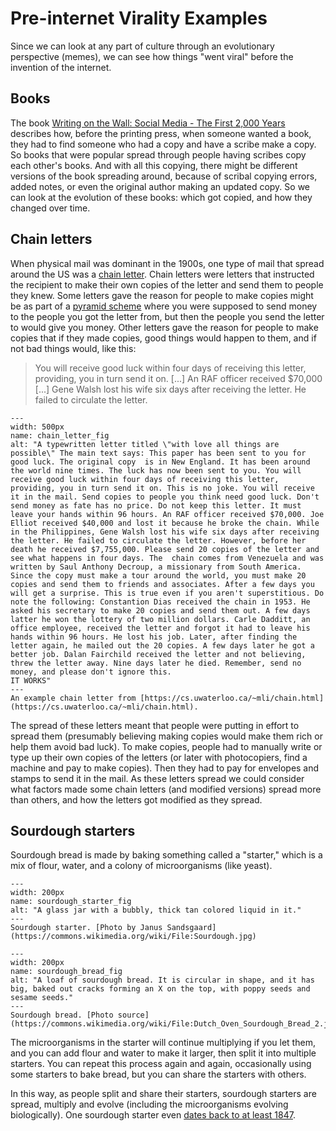 # Pre-internet Virality Examples
Since we can look at any part of culture through an evolutionary perspective (memes), we can see how things "went viral" before the invention of the internet.

## Books
The book [Writing on the Wall: Social Media - The First 2,000 Years](https://www.amazon.com/Writing-Wall-Social-Media-First/dp/1620402831) describes how, before the printing press, when someone wanted a book, they had to find someone who had a copy and have a scribe make a copy. So books that were popular spread through people having scribes copy each other's books. And with all this copying, there might be different versions of the book spreading around, because of scribal copying errors, added notes, or even the original author making an updated copy. So we can look at the evolution of these books: which got copied, and how they changed over time.


## Chain letters
When physical mail was dominant in the 1900s, one type of mail that spread around the US was a [chain letter](https://en.wikipedia.org/wiki/Chain_letter). Chain letters were letters that instructed the recipient to make their own copies of the letter and send them to people they knew. Some letters gave the reason for people to make copies might be as part of a [pyramid scheme](https://en.wikipedia.org/wiki/Pyramid_scheme) where you were supposed to send money to the people you got the letter from, but then the people you send the letter to would give you money. Other letters gave the reason for people to make copies that if they made copies, good things would happen to them, and if not bad things would, like this:
> You will receive good luck within four days of receiving this letter, providing, you in turn send it on. [...] An RAF officer received $70,000 [...] Gene Walsh lost his wife six days after receiving the letter. He failed to circulate the letter.

```{figure} chain_letter.png
---
width: 500px
name: chain_letter_fig
alt: "A typewritten letter titled \"with love all things are possible\" The main text says: This paper has been sent to you for good luck. The original copy  is in New England. It has been around the world nine times. The luck has now been sent to you. You will receive good luck within four days of receiving this letter, providing, you in turn send it on. This is no joke. You will receive it in the mail. Send copies to people you think need good luck. Don't send money as fate has no price. Do not keep this letter. It must leave your hands within 96 hours. An RAF officer received $70,000. Joe Elliot received $40,000 and lost it because he broke the chain. While in the Philippines, Gene Walsh lost his wife six days after receiving the letter. He failed to circulate the letter. However, before her death he received $7,755,000. Please send 20 copies of the letter and see what happens in four days. The  chain comes from Venezuela and was written by Saul Anthony Decroup, a missionary from South America. Since the copy must make a tour around the world, you must make 20 copies and send them to friends and associates. After a few days you will get a surprise. This is true even if you aren't superstitious. Do note the following: Constantion Dias received the chain in 1953. He asked his secretary to make 20 copies and send them out. A few days latter he won the lottery of two million dollars. Carle Dadditt, an office employee, received the letter and forgot it had to leave his hands within 96 hours. He lost his job. Later, after finding the letter again, he mailed out the 20 copies. A few days later he got a better job. Dalan Fairchild received the letter and not believing, threw the letter away. Nine days later he died. Remember, send no money, and please don't ignore this.
IT WORKS"
---
An example chain letter from [https://cs.uwaterloo.ca/~mli/chain.html](https://cs.uwaterloo.ca/~mli/chain.html).
```

The spread of these letters meant that people were putting in effort to spread them (presumably believing making copies would make them rich or help them avoid bad luck). To make copies, people had to manually write or type up their own copies of the letters (or later with photocopiers, find a machine and pay to make copies). Then they had to pay for envelopes and stamps to send it in the mail. As these letters spread we could consider what factors made some chain letters (and modified versions) spread more than others, and how the letters got modified as they spread.



## Sourdough starters
Sourdough bread is made by baking something called a "starter," which is a mix of flour, water, and a colony of microorganisms (like yeast).

  ```{figure} sourdough_starter.png
  ---
  width: 200px
  name: sourdough_starter_fig
  alt: "A glass jar with a bubbly, thick tan colored liquid in it."
  ---
  Sourdough starter. [Photo by Janus Sandsgaard](https://commons.wikimedia.org/wiki/File:Sourdough.jpg)
  ```

  ```{figure} sourdough_bread.jpg
  ---
  width: 200px
  name: sourdough_bread_fig
  alt: "A loaf of sourdough bread. It is circular in shape, and it has big, baked out cracks forming an X on the top, with poppy seeds and sesame seeds."
  ---
  Sourdough bread. [Photo source](https://commons.wikimedia.org/wiki/File:Dutch_Oven_Sourdough_Bread_2.jpg)
  ```

The microorganisms in the starter will continue multiplying if you let them, and you can add flour and water to make it larger, then split it into multiple starters. You can repeat this process again and again, occasionally using some starters to bake bread, but you can share the starters with others.

In this way, as people split and share their starters, sourdough starters are spread, multiply and evolve (including the microorganisms evolving biologically). One sourdough starter even [dates back to at least 1847](https://en.wikipedia.org/wiki/Carl_Griffith%27s_sourdough_starter).
